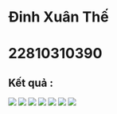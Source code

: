 # Đinh Xuân Thế
# 22810310390

## Kết quả :
![](anh1.jpg)
![](anh2.jpg)
![](anh3.jpg)
![](anh4.jpg)
![](anh5.jpg)
![](anh6.jpg)
![](anh7.jpg)
